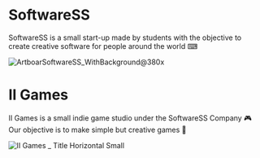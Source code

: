 # SoftwareSS
SoftwareSS is a small start-up made by students with the objective to create creative software for people around the world ⌨

![ArtboarSoftwareSS_WithBackground@380x](https://user-images.githubusercontent.com/69199901/169332294-687d3dc5-0e31-49ff-bf48-f3e99f8a1648.png)

# II Games
II Games is a small indie game studio under the SoftwareSS Company 🎮 <br>
Our objective is to make simple but creative games 🎨

![II Games _ Title Horizontal Small](https://user-images.githubusercontent.com/69199901/169333658-98ca9c1c-c100-4a6a-a051-7dd7c4538be6.png)


